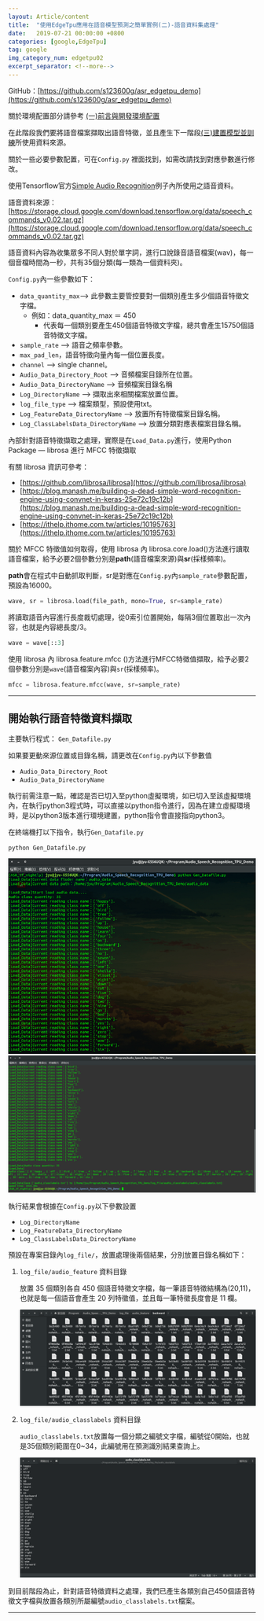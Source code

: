 ```yaml
---
layout: Article/content
title:  "使用EdgeTpu應用在語音模型預測之簡單實例(二)-語音資料集處理"
date:   2019-07-21 00:00:00 +0800
categories: [google,EdgeTpu]
tag: google
img_category_num: edgetpu02
excerpt_separator: <!--more-->
---
```


<!--more-->

GitHub：[https://github.com/s123600g/asr_edgetpu_demo](https://github.com/s123600g/asr_edgetpu_demo)

關於環境配置部分請參考 [(一)前言與開發環境配置](https://s123600g.github.io/google/edgetpu/2019/07/20/%E4%BD%BF%E7%94%A8EdgeTpu%E6%87%89%E7%94%A8%E5%9C%A8%E8%AA%9E%E9%9F%B3%E6%A8%A1%E5%9E%8B%E9%A0%90%E6%B8%AC%E4%B9%8B%E7%B0%A1%E5%96%AE%E5%AF%A6%E4%BE%8B(%E4%B8%80)-%E5%89%8D%E8%A8%80%E8%88%87%E9%96%8B%E7%99%BC%E7%92%B0%E5%A2%83%E9%85%8D%E7%BD%AE.html)

在此階段我們要將語音檔案擷取出語音特徵，並且產生下一階段[(三)建置模型並訓練](https://s123600g.github.io/google/edgetpu/2019/07/20/%E4%BD%BF%E7%94%A8EdgeTpu%E6%87%89%E7%94%A8%E5%9C%A8%E8%AA%9E%E9%9F%B3%E6%A8%A1%E5%9E%8B%E9%A0%90%E6%B8%AC%E4%B9%8B%E7%B0%A1%E5%96%AE%E5%AF%A6%E4%BE%8B(%E4%B8%89)-%E5%BB%BA%E7%AB%8B%E6%A8%A1%E5%9E%8B%E8%88%87%E8%A8%93%E7%B7%B4.html)所使用資料來源。

關於一些必要參數配置，可在`Config.py` 裡面找到，如需改請找到對應參數進行修改。

使用Tensorflow官方[Simple Audio Recognition](https://www.tensorflow.org/tutorials/sequences/audio_recognition)例子內所使用之語音資料。

語音資料來源：[https://storage.cloud.google.com/download.tensorflow.org/data/speech_commands_v0.02.tar.gz](https://storage.cloud.google.com/download.tensorflow.org/data/speech_commands_v0.02.tar.gz)

語音資料內容為收集眾多不同人對於單字詞，進行口說錄音語音檔案(wav)，每一個音檔時間為一秒，共有35個分類(每一類為一個資料夾)。

`Config.py`內一些參數如下：
* `data_quantity_max`--> 此參數主要管控要對一個類別產生多少個語音特徵文字檔。
  - 例如：data_quantity_max ＝ 450
    - 代表每一個類別要產生450個語音特徵文字檔，總共會產生15750個語音特徵文字檔。
* `sample_rate` --> 語音之頻率參數。
* `max_pad_len`，語音特徵向量內每一個位置長度。
* `channel` --> single channel。
* `Audio_Data_Directory_Root` --> 音頻檔案目錄所在位置。
* `Audio_Data_DirectoryName` --> 音頻檔案目錄名稱
* `Log_DirectoryName` --> 擷取出來相關檔案放置位置。
* `log_file_type` --> 檔案類型，預設使用txt。
* `Log_FeatureData_DirectoryName` --> 放置所有特徵檔案目錄名稱。
* `Log_ClassLabelsData_DirectoryName` --> 放置分類對應表檔案目錄名稱。

內部針對語音特徵擷取之處理，實際是在`Load_Data.py`進行，使用Python Package — librosa 進行 MFCC 特徵擷取

有關 librosa 資訊可參考：
* [https://github.com/librosa/librosa](https://github.com/librosa/librosa)
* [https://blog.manash.me/building-a-dead-simple-word-recognition-engine-using-convnet-in-keras-25e72c19c12b](https://blog.manash.me/building-a-dead-simple-word-recognition-engine-using-convnet-in-keras-25e72c19c12b)
* [https://ithelp.ithome.com.tw/articles/10195763](https://ithelp.ithome.com.tw/articles/10195763)

關於 MFCC 特徵值如何取得，使用 librosa 內 librosa.core.load()方法進行讀取語音檔案，給予必要2個參數分別是**path**(語音檔案來源)與**sr**(採樣頻率)。

**path**會在程式中自動抓取判斷，sr是對應在`Config.py`內`sample_rate`參數配置，預設為16000。

```python
wave, sr = librosa.load(file_path, mono=True, sr=sample_rate)
```

將讀取語音內容進行長度裁切處理，從0索引位置開始，每隔3個位置取出一次內容，也就是內容總長度/3。

```python
wave = wave[::3]
```

使用 librosa 內 librosa.feature.mfcc ()方法進行MFCC特徵值擷取，給予必要2個參數分別是`wave`(語音檔案內容)與`sr`(採樣頻率)。

```python
mfcc = librosa.feature.mfcc(wave, sr=sample_rate)
```

---

## 開始執行語音特徵資料擷取

主要執行程式： `Gen_Datafile.py`

如果要更動來源位置或目錄名稱，請更改在`Config.py`內以下參數值
* `Audio_Data_Directory_Root`
* `Audio_Data_DirectoryName`

執行前需注意一點，確認是否已切入至python虛擬環境，如已切入至該虛擬環境內，在執行python3程式時，可以直接以python指令進行，因為在建立虛擬環境時，是以python3版本進行環境建置，python指令會直接指向python3。

在終端機打以下指令，執行`Gen_Datafile.py`

```shell
python Gen_Datafile.py
```

<img src="edgetpu02-01.png" class="img-fluid rounded mx-auto" >
<img src="edgetpu02-02.png" class="img-fluid rounded mx-auto" >

執行結果會根據在`Config.py`以下參數設置
* `Log_DirectoryName`
* `Log_FeatureData_DirectoryName`
* `Log_ClassLabelsData_DirectoryName`

預設在專案目錄內`log_file/`，放置處理後兩個結果，分別放置目錄名稱如下：

1. `log_file/audio_feature` 資料目錄

    放置 35 個類別各自 450 個語音特徵文字檔，每一筆語音特徵結構為(20,11)，也就是每一個語音會產生 20 列特徵值，並且每一筆特徵長度會是 11 欄。
        
    <img src="edgetpu02-03.png" class="img-fluid rounded mx-auto" >

2. `log_file/audio_classlabels` 資料目錄

    `audio_classlabels.txt`放置每一個分類之編號文字檔，編號從0開始，也就是35個類別範圍在0~34，此編號用在預測識別結果查詢上。
    
    <img src="edgetpu02-04.png" class="img-fluid rounded mx-auto" >


到目前階段為止，針對語音特徵資料之處理，我們已產生各類別自己450個語音特徵文字檔與放置各類別所屬編號`audio_classlabels.txt`檔案。

---

